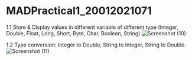 # MADPractical1_20012021071

1.1 Store & Display values in different variable of different type (Integer, Double, Float, Long, Short, Byte, Char, Boolean, String)
![Screenshot (10)](https://user-images.githubusercontent.com/79136692/187057635-3d86791d-df02-4d43-b666-28e21663496c.png)

1.2 Type conversion:
Integer to Double, String to Integer, String to Double.
![Screenshot (11)](https://user-images.githubusercontent.com/79136692/187057714-e02b0170-d76c-4515-89fa-97d44ae9bcf5.png)
